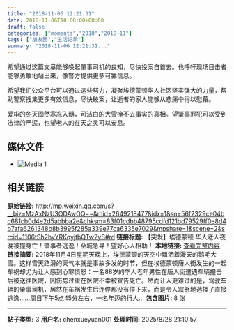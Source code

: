 ```yaml
---
title: "2018-11-06 12:21:31"
date: 2018-11-06T10:00:00+08:00
draft: false
categories: ["moments","2018","2018-11"]
tags: ["朋友圈","生活记录"]
summary: "2018-11-06 12:21:31..."
---
```


希望通过这篇文章能够唤起肇事司机的良知，尽快投案自首去。也呼吁现场目击者能够勇敢地站出来，像警方提供更多可靠信息。

希望我们公众平台可以通过这些努力，凝聚埃德蒙顿华人社区坚实强大的力量，帮助警察搜集更多有效信息，尽快破案，让逝者的家人能够从悲痛中得以慰藉。

爱屯的冬天固然寒冻入髓，可洁白的大雪掩不去事实的真相。望肇事罪犯可以受到法律的严惩，也望老人的在天之灵可以安息。

## 媒体文件

- ![Media 1](/Moments/photos/2018-11-06/201811061221310.jpg)

## 相关链接

**原始链接:** http://mp.weixin.qq.com/s?__biz=MzAxNzU3ODAwOQ==&mid=2649218477&idx=1&sn=56f2329ce04bc681cb0d4e2d5abbba2e&chksm=83f01cdbb48795cdfd121bd79529ff0e8d4b7afa6261348b8b3995f285a339e77ca6335e7029&mpshare=1&scene=2&srcid=1106tSh2hyYRKqyjtbQTw2yS#rd
**链接标题:** 【突发】埃德蒙顿 华人老人夜晚被撞身亡！肇事者逃逸！全城急寻！望好心人相助！
**本地链接:** [查看完整内容](/link_content/2018/11/2018-11-06/link_content/)
**链接摘要:** 2018年11月4日星期天晚上，埃德蒙顿的天空中飘洒着漫天的鹅毛大雪。这样雪天路滑的天气本就是事故多发的时节，但在埃德蒙顿唐人街发生的一起车祸却尤为让人感到心寒愤怒：一名88岁的华人老年男性在唐人街遭遇车辆撞击后被送往医院，因伤势过重在医院不幸被宣告死亡。然而让人更难过的是，驾驶车辆的肇事司机，居然在车祸发生后连停都没有停下来，而是令人震怒地选择了直接逃逸……周日下午5点45分左右，一名年迈的行人...
**包含图片:** 8 张

---

**帖子类型:** 3
**用户名:** chenxueyuan001
**处理时间:** 2025/8/28 21:10:57